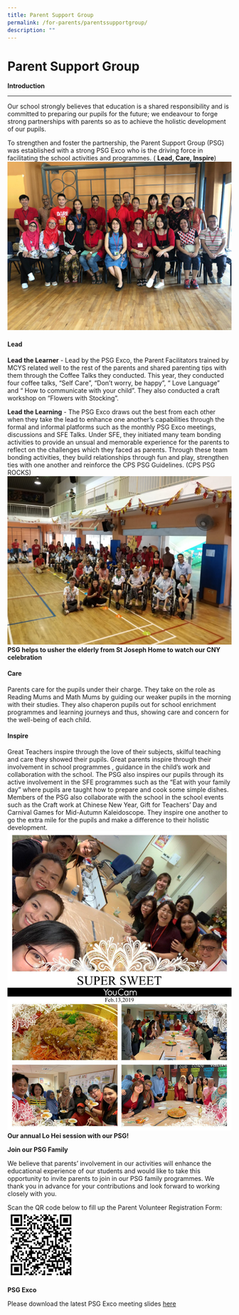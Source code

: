 ```yaml
---
title: Parent Support Group
permalink: /for-parents/parentssupportgroup/
description: ""
---
```

Parent Support Group
====================

**Introduction**


--------------------

Our school strongly believes that education is a shared responsibility and is committed to preparing our pupils for the future; we endeavour to forge strong partnerships with parents so as to achieve the holistic development of our pupils.

To strengthen and foster the partnership, the Parent Support Group (PSG) was established with a strong PSG Exco who is the driving force in facilitating the school activities and programmes. ( **Lead, Care, Inspire**)![](/images/PSG.jpg)

#### **Lead**

**Lead the Learner** - Lead by the PSG Exco, the Parent Facilitators trained by MCYS related well to the rest of the parents and shared parenting tips with them through the Coffee Talks they conducted. This year, they conducted four coffee talks, “Self Care”, “Don’t worry, be happy”, “ Love Language” and “ How to communicate with your child”. They also conducted a craft workshop on “Flowers with Stocking”.

**Lead the Learning** - The PSG Exco draws out the best from each other when they take the lead to enhance one another’s capabilities through the formal and informal platforms such as the monthly PSG Exco meetings, discussions and SFE Talks. Under SFE, they initiated many team bonding activities to provide an unsual and memorable experience for the parents to reflect on the challenges which they faced as parents. Through these team bonding activities, they build relationships through fun and play, strengthen ties with one another and reinforce the CPS PSG Guidelines. (CPS PSG ROCKS)![](/images/PSG2.jpg)**PSG helps to usher the elderly from St Joseph Home to watch our CNY celebration**

#### **Care**

Parents care for the pupils under their charge. They take on the role as Reading Mums and Math Mums by guiding our weaker pupils in the morning with their studies. They also chaperon pupils out for school enrichment programmes and learning journeys and thus, showing care and concern for the well-being of each child.

#### **Inspire**

Great Teachers inspire through the love of their subjects, skilful teaching and care they showed their pupils. Great parents inspire through their involvement in school programmes , guidance in the child’s work and collaboration with the school. The PSG also inspires our pupils through its active involvement in the SFE programmes such as the “Eat with your family day” where pupils are taught how to prepare and cook some simple dishes. Members of the PSG also collaborate with the school in the school events such as the Craft work at Chinese New Year, Gift for Teachers’ Day and Carnival Games for Mid-Autumn Kaleidoscope. They inspire one another to go the extra mile for the pupils and make a difference to their holistic development.
![](/images/psg3.jpg)**Our annual Lo Hei session with our PSG!**

**Join our PSG Family**

We believe that parents’ involvement in our activities will enhance the educational experience of our students and would like to take this opportunity to invite parents to join in our PSG family programmes. We thank you in advance for your contributions and look forward to working closely with you.

Scan the QR code below to fill up the Parent Volunteer Registration Form:
<img src="/images/psgqr.png" style="width:30%">

**PSG Exco**  

Please download the latest PSG Exco meeting slides [here](/files/PSG%20Exco%20Meeting%2020%20April%202021.pdf)
